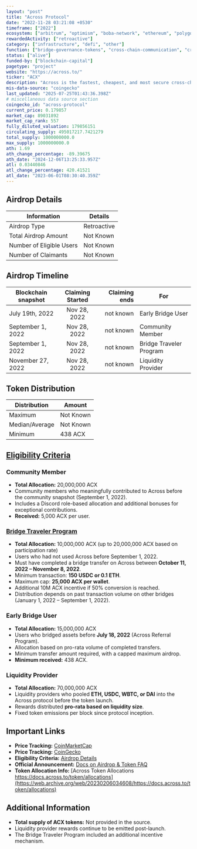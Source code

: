 ```yaml
---
layout: "post"
title: "Across Protocol"
date: "2022-11-28 03:21:08 +0530"
timeframe: ["2022"]
ecosystem: ["arbitrum", "optimism", "boba-network", "ethereum", "polygon"]
rewardedActivity: ["retroactive"]
category: ["infrastructure", "defi", "other"]
function: ["bridge-governance-tokens", "cross-chain-communication", "cross-chain", "liquidity", "intent"]
status: ["alive"]
funded-by: ["blockchain-capital"]
pagetype: "project"
website: "https://across.to/"
ticker: "ACX"
description: "Across is the fastest, cheapest, and most secure cross-chain bridge for Ethereum, Arbitrum, Optimism, Polygon, and other Layer 1 and Layer 2 networks."
mis-data-source: "coingecko"
last_updated: "2025-07-25T01:43:36.398Z"
# miscellaneous data source section
coingecko_id: "across-protocol"
current_price: 0.179857
market_cap: 89031892
market_cap_rank: 557
fully_diluted_valuation: 179856151
circulating_supply: 495017217.7421279
total_supply: 1000000000.0
max_supply: 1000000000.0
ath: 1.69
ath_change_percentage: -89.39675
ath_date: "2024-12-06T13:25:33.957Z"
atl: 0.03440846
atl_change_percentage: 420.41521
atl_date: "2023-06-01T08:30:40.359Z"
---
```


## Airdrop Details

| Information              | Details     |
| ------------------------ | ----------- |
| Airdrop Type             | Retroactive |
| Total Airdrop Amount     | Not Known   |
| Number of Eligible Users | Not Known   |
| Number of Claimants      | Not Known  |

## Airdrop Timeline

| Blockchain snapshot | Claiming Started | Claiming ends | For                     |
| ------------------- | :--------------: | ------------: | ----------------------- |
| July 19th, 2022     |   Nov 28, 2022   |     not known | Early Bridge User       |
| September 1, 2022   |   Nov 28, 2022   |     not known | Community Member        |
| September 1, 2022   |   Nov 28, 2022   |     not known | Bridge Traveler Program |
| November 27, 2022   |   Nov 28, 2022   |     not known | Liquidity Provider      |

## Token Distribution

| Distribution   | Amount    |
| -------------- | --------- |
| Maximum        | Not Known |
| Median/Average | Not Known |
| Minimum        | 438 ACX   |

## [Eligibility Criteria](https://across.to/airdrop)

### Community Member

- **Total Allocation:** 20,000,000 ACX
- Community members who meaningfully contributed to Across before the community snapshot (September 1, 2022).
- Includes a Discord role-based allocation and additional bonuses for exceptional contributions.
- **Received:** 5,000 ACX per user.

### [Bridge Traveler Program](https://web.archive.org/web/20221012151506/https://docs.across.to/v2/bridge-traveler-program)

- **Total Allocation:** 10,000,000 ACX (up to 20,000,000 ACX based on participation rate)
- Users who had not used Across before September 1, 2022.
- Must have completed a bridge transfer on Across between **October 11, 2022 – November 8, 2022**.
- Minimum transaction: **150 USDC or 0.1 ETH**.
- Maximum cap: **25,000 ACX per wallet**.
- Additional 10M ACX incentive if 50% conversion is reached.
- Distribution depends on past transaction volume on other bridges (January 1, 2022 – September 1, 2022).

### Early Bridge User

- **Total Allocation:** 15,000,000 ACX
- Users who bridged assets before **July 18, 2022** (Across Referral Program).
- Allocation based on pro-rata volume of completed transfers.
- Minimum transfer amount required, with a capped maximum airdrop.
- **Minimum received:** 438 ACX.

### Liquidity Provider

- **Total Allocation:** 70,000,000 ACX
- Liquidity providers who pooled **ETH, USDC, WBTC, or DAI** into the Across protocol before the token launch.
- Rewards distributed **pro-rata based on liquidity size**.
- Fixed token emissions per block since protocol inception.

## Important Links

- **Price Tracking:** [CoinMarketCap](https://coinmarketcap.com/currencies/across-protocol)
- **Price Tracking:** [CoinGecko](https://www.coingecko.com/en/coins/across-protocol)
- **Eligibility Criteria:** [Airdrop Details](https://across.to/airdrop)
- **Official Announcement:** [Docs on Airdrop & Token FAQ](https://web.archive.org/web/20221018192413/https://docs.across.to/v2/airdrop-and-token-faq)
- **Token Allocation Info:** [Across Token Allocations https://docs.across.to/token/allocations](https://web.archive.org/web/20230206034608/https://docs.across.to/token/allocations)

## Additional Information

- **Total supply of ACX tokens:** Not provided in the source.
- Liquidity provider rewards continue to be emitted post-launch.
- The Bridge Traveler Program included an additional incentive mechanism.